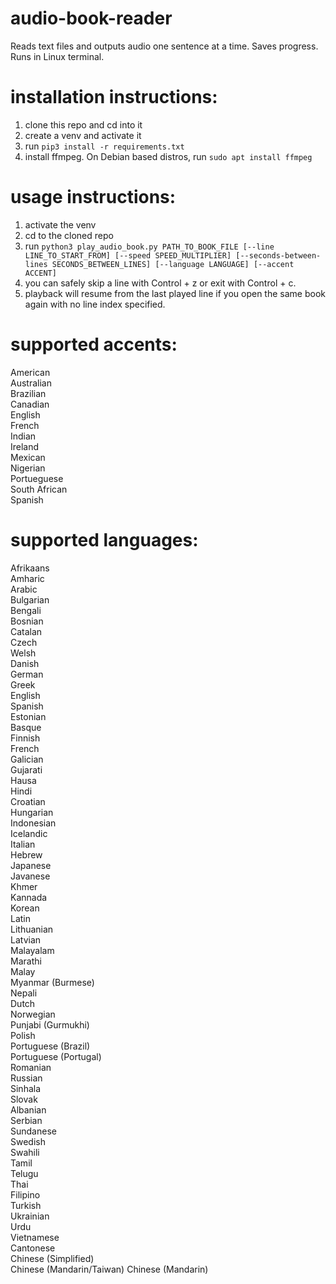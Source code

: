 # audio-book-reader
Reads text files and outputs audio one sentence at a time. Saves progress. Runs in Linux terminal.
# installation instructions:
1. clone this repo and cd into it
2. create a venv and activate it
3. run `pip3 install -r requirements.txt`
4. install ffmpeg. On Debian based distros, run `sudo apt install ffmpeg`
# usage instructions:
1. activate the venv
2. cd to the cloned repo
3. run `python3 play_audio_book.py PATH_TO_BOOK_FILE [--line LINE_TO_START_FROM] [--speed SPEED_MULTIPLIER] [--seconds-between-lines SECONDS_BETWEEN_LINES] [--language LANGUAGE] [--accent ACCENT]`
4. you can safely skip a line with Control + z or exit with Control + c.
5. playback will resume from the last played line if you open the same book again with no line index specified.
# supported accents:
American\
Australian\
Brazilian\
Canadian\
English\
French\
Indian\
Ireland\
Mexican\
Nigerian\
Portueguese\
South African\
Spanish
# supported languages:
Afrikaans\
Amharic\
Arabic\
Bulgarian\
Bengali\
Bosnian\
Catalan\
Czech\
Welsh\
Danish\
German\
Greek\
English\
Spanish\
Estonian\
Basque\
Finnish\
French\
Galician\
Gujarati\
Hausa\
Hindi\
Croatian\
Hungarian\
Indonesian\
Icelandic\
Italian\
Hebrew\
Japanese\
Javanese\
Khmer\
Kannada\
Korean\
Latin\
Lithuanian\
Latvian\
Malayalam\
Marathi\
Malay\
Myanmar (Burmese)\
Nepali\
Dutch\
Norwegian\
Punjabi (Gurmukhi)\
Polish\
Portuguese (Brazil)\
Portuguese (Portugal)\
Romanian\
Russian\
Sinhala\
Slovak\
Albanian\
Serbian\
Sundanese\
Swedish\
Swahili\
Tamil\
Telugu\
Thai\
Filipino\
Turkish\
Ukrainian\
Urdu\
Vietnamese\
Cantonese\
Chinese (Simplified)\
Chinese (Mandarin/Taiwan)
Chinese (Mandarin)

